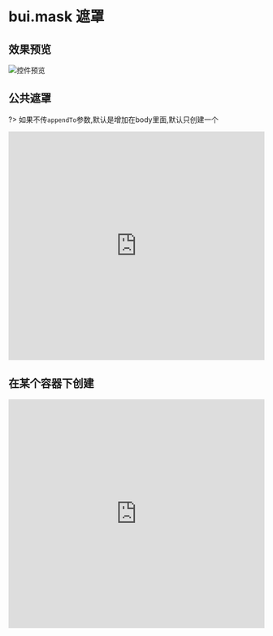 # bui.mask 遮罩


## 效果预览
![控件预览](http://www.easybui.com/static/images/controls/bui-mask_low.gif)

## 公共遮罩

?> 如果不传`appendTo`参数,默认是增加在body里面,默认只创建一个

<iframe width="100%" height="450" src="https://jshare.com.cn/easybui/ZKILxi/share/js,html,css,result" allowfullscreen="allowfullscreen" frameborder="0"></iframe>

## 在某个容器下创建

<iframe width="100%" height="450" src="https://jshare.com.cn/easybui/ZKILxi/1/share/js,html,css,result" allowfullscreen="allowfullscreen" frameborder="0"></iframe>